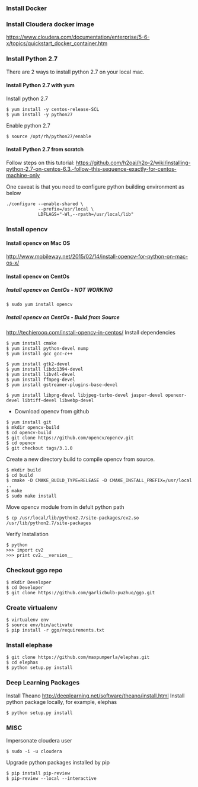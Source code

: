 ### Install Docker
### Install Cloudera docker image
https://www.cloudera.com/documentation/enterprise/5-6-x/topics/quickstart_docker_container.htm
### Install Python 2.7
There are 2 ways to install python 2.7 on your local mac.
#### Install Python 2.7 with yum
Install python 2.7
```
$ yum install -y centos-release-SCL
$ yum install -y python27
```
Enable python 2.7
```
$ source /opt/rh/python27/enable
```
#### Install Python 2.7  from scratch
Follow steps on this tutorial: https://github.com/h2oai/h2o-2/wiki/installing-python-2.7-on-centos-6.3.-follow-this-sequence-exactly-for-centos-machine-only

One caveat is that you need to configure python building environment as below
```
./configure --enable-shared \
            --prefix=/usr/local \
            LDFLAGS="-Wl,--rpath=/usr/local/lib"
```
### Install opencv
#### Install opencv on Mac OS
http://www.mobileway.net/2015/02/14/install-opencv-for-python-on-mac-os-x/
#### Install opencv on CentOs
##### Install opencv on CentOs - NOT WORKING
```
$ sudo yum install opencv
```
##### Install opencv on CentOs - Build from Source
http://techieroop.com/install-opencv-in-centos/
Install dependencies
```
$ yum install cmake
$ yum install python-devel nump
$ yum install gcc gcc-c++
```
```
$ yum install gtk2-devel
$ yum install libdc1394-devel
$ yum install libv4l-devel
$ yum install ffmpeg-devel
$ yum install gstreamer-plugins-base-devel
```
```
$ yum install libpng-devel libjpeg-turbo-devel jasper-devel openexr-devel libtiff-devel libwebp-devel
```
- Download opencv from github
```
$ yum install git
$ mkdir opencv-build
$ cd opencv-build
$ git clone https://github.com/opencv/opencv.git
$ cd opencv
$ git checkout tags/3.1.0
```
Create a new directory build to compile opencv from source.
```
$ mkdir build
$ cd build
$ cmake -D CMAKE_BUILD_TYPE=RELEASE -D CMAKE_INSTALL_PREFIX=/usr/local ..
$ make
$ sudo make install
```
Move opencv module from in defult python path
```
$ cp /usr/local/lib/python2.7/site-packages/cv2.so /usr/lib/python2.7/site-packages
```
Verify Installation
```
$ python
>>> import cv2
>>> print cv2.__version__
```
### Checkout ggo repo
```
$ mkdir Developer
$ cd Developer
$ git clone https://github.com/garlicbulb-puzhuo/ggo.git
```
### Create virtualenv
```
$ virtualenv env
$ source env/bin/activate
$ pip install -r ggo/requirements.txt
```
### Install elephase
```
$ git clone https://github.com/maxpumperla/elephas.git
$ cd elephas
$ python setup.py install
```
### Deep Learning Packages
Install Theano
http://deeplearning.net/software/theano/install.html
Install python package locally, for example, elephas
```
$ python setup.py install
```
### MISC
Impersonate cloudera user
```
$ sudo -i -u cloudera
```
Upgrade python packages installed by pip
```
$ pip install pip-review
$ pip-review --local --interactive
```

